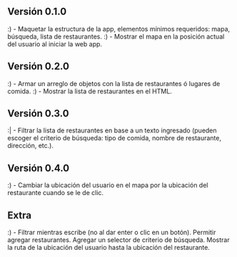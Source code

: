 ## Versión 0.1.0
:) - Maquetar la estructura de la app, elementos mínimos requeridos: mapa, búsqueda, lista de restaurantes.
:) - Mostrar el mapa en la posición actual del usuario al iniciar la web app.
## Versión 0.2.0
:) - Armar un arreglo de objetos con la lista de restaurantes ó lugares de comida.
:) - Mostrar la lista de restaurantes en el HTML.
## Versión 0.3.0
:| - Filtrar la lista de restaurantes en base a un texto ingresado (pueden escoger el criterio de búsqueda: tipo de comida, nombre de restaurante, dirección, etc.).
## Versión 0.4.0
:) - Cambiar la ubicación del usuario en el mapa por la ubicación del restaurante cuando se le de clic.
## Extra
:) - Filtrar mientras escribe (no al dar enter o clic en un botón).
Permitir agregar restaurantes.
Agregar un selector de criterio de búsqueda.
Mostrar la ruta de la ubicación del usuario hasta la ubicación del restaurante.
